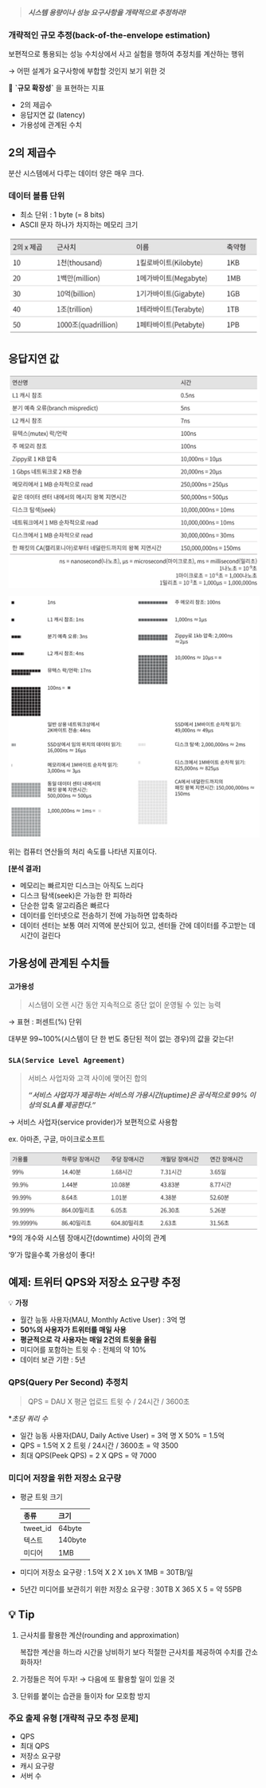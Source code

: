 > ***시스템 용량이나 성능 요구사항을 개략적으로 추정하라!***
> 

### 개략적인 규모 추정(back-of-the-envelope estimation)

보편적으로 통용되는 성능 수치상에서 사고 실험을 행하여 추정치를 계산하는 행위

→ 어떤 설계가 요구사항에 부합할 것인지 보기 위한 것

<aside>
📄 <b>`규모 확장성`</b> 을 표현하는 지표

- 2의 제곱수
- 응답지연 값 (latency)
- 가용성에 관계된 수치
</aside>

## 2의 제곱수

분산 시스템에서 다루는 데이터 양은 매우 크다. 

### 데이터 볼륨 단위

- 최소 단위 : 1 byte (= 8 bits)
- ASCII 문자 하나가 차지하는 메모리 크기

![alt text](image-4.png)

## 응답지연 값

![alt text](image-5.png)

![alt text](image-6.png)

위는 컴퓨터 연산들의 처리 속도를 나타낸 지표이다. 

**[분석 결과]**

- 메모리는 빠르지만 디스크는 아직도 느리다
- 디스크 탐색(seek)은 가능한 한 피하라
- 단순한 압축 알고리즘은 빠르다
- 데이터를 인터넷으로 전송하기 전에 가능하면 압축하라
- 데이터 센터는 보통 여러 지역에 분산되어 있고, 센터들 간에 데이터를 주고받는 데 시간이 걸린다

## 가용성에 관계된 수치들

### `고가용성`

> 시스템이 오랜 시간 동안 지속적으로 중단 없이 운영될 수 있는 능력
> 

→ 표현 : 퍼센트(%) 단위

대부분 99~100%(시스템이 단 한 번도 중단된 적이 없는 경우)의 값을 갖는다!

### `SLA(Service Level Agreement)`

> 서비스 사업자와 고객 사이에 맺어진 합의
> 
> 
> ***“서비스 사업자가 제공하는 서비스의 가용시간(uptime)은 공식적으로 99% 이상의 SLA를 제공한다.”***
> 

→ 서비스 사업자(service provider)가 보편적으로 사용함

ex. 아마존, 구글, 마이크로소프트



![alt text](image-7.png)
*9의 개수와 시스템 장애시간(downtime) 사이의 관계

‘9’가 많을수록 가용성이 좋다!

## 예제: 트위터 QPS와 저장소 요구량 추정

<aside>
💡 <b>가정</b>

- 월간 능동 사용자(MAU, Monthly Active User) : 3억 명
- **50%의 사용자가 트위터를 매일 사용**
- **평균적으로 각 사용자는 매일 2건의 트윗을 올림**
- 미디어를 포함하는 트윗 수 : 전체의 약 10%
- 데이터 보관 기한 : 5년
</aside>

### QPS(Query Per Second) 추정치

> QPS = DAU X 평균 업로드 트윗 수 / 24시간 / 3600초
> 

**초당 쿼리 수*

- 일간 능동 사용자(DAU, Daily Active User) = 3억 명 X 50%  = 1.5억
- QPS = 1.5억 X 2 트윗 / 24시간 / 3600초 = 약 3500
- 최대 QPS(Peek QPS) = 2 X QPS = 약 7000

### 미디어 저장을 위한 저장소 요구량

- 평균 트윗 크기
    
    
    | 종류 | 크기 |
    | --- | --- |
    | tweet_id | 64byte |
    | 텍스트 | 140byte |
    | 미디어 | 1MB |
- 미디어 저장소 요구량 : 1.5억 X 2 X `10%` X 1MB = 30TB/일
- 5년간 미디어를 보관히기 위한 저장소 요구량 : 30TB X 365 X 5 = 약 55PB

## 💡 Tip

1. 근사치를 활용한 계산(rounding and approximation)
    
    복잡한 계산을 하느라 시간을 낭비하기 보다 적절한 근사치를 제공하여 수치를 간소화하자!
    
2. 가정들은 적어 두자!  → 다음에 또 활용할 일이 있을 것
3. 단위를 붙이는 습관을 들이자 for 모호함 방지

### 주요 출제 유형 [개략적 규모 추정 문제]

- QPS
- 최대 QPS
- 저장소 요구량
- 캐시 요구량
- 서버 수
